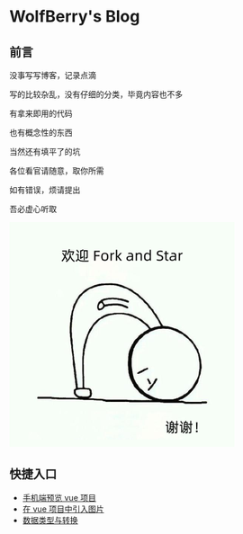 # WolfBerry's Blog

## 前言

没事写写博客，记录点滴

写的比较杂乱，没有仔细的分类，毕竟内容也不多

有拿来即用的代码

也有概念性的东西

当然还有填平了的坑

各位看官请随意，取你所需

如有错误，烦请提出

吾必虚心听取

![Fork](https://github.com/Real102/resourceLibrary/raw/master/img/fork.png "Fork")

## 快捷入口

-   [手机端预览 vue 项目](https://real102.github.io/Blog/blog/mobile/preview-on-mobile.html)
-   [在 vue 项目中引入图片](https://real102.github.io/Blog/blog/vue/img-in-vue.html)
-   [数据类型与转换](https://real102.github.io/Blog/blog/others/data-type.html)
